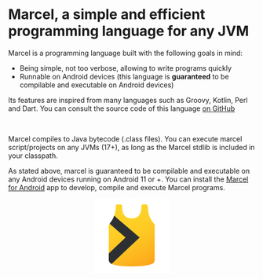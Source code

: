 # Marcel, a simple and efficient programming language for any JVM

Marcel is a programming language built with the following goals in mind:
- Being simple, not too verbose, allowing to write programs quickly
- Runnable on Android devices (this language is **guaranteed** to be compilable and executable on Android devices)

Its features are inspired from many languages such as Groovy, Kotlin, Perl and Dart. You can consult the source code of
this language [on GitHub](https://github.com/tambapps/marcel)

<br/>

Marcel compiles to Java bytecode (.class files). You can execute marcel script/projects on any JVMs (17+), as long as the Marcel stdlib is included
in your classpath.

As stated above, marcel is guaranteed to be compilable and executable on any Android devices running on Android 11 or +. You can install the [Marcel for Android](https://play.google.com/store/apps/details?id=com.tambapps.marcel.android.marshell)
app to develop, compile and execute Marcel programs.

<p align="center">
  <img src="./images/marcel_logo.png" alt="Image 2" style="width: 30%; max-width: 300px;"/>
</p>